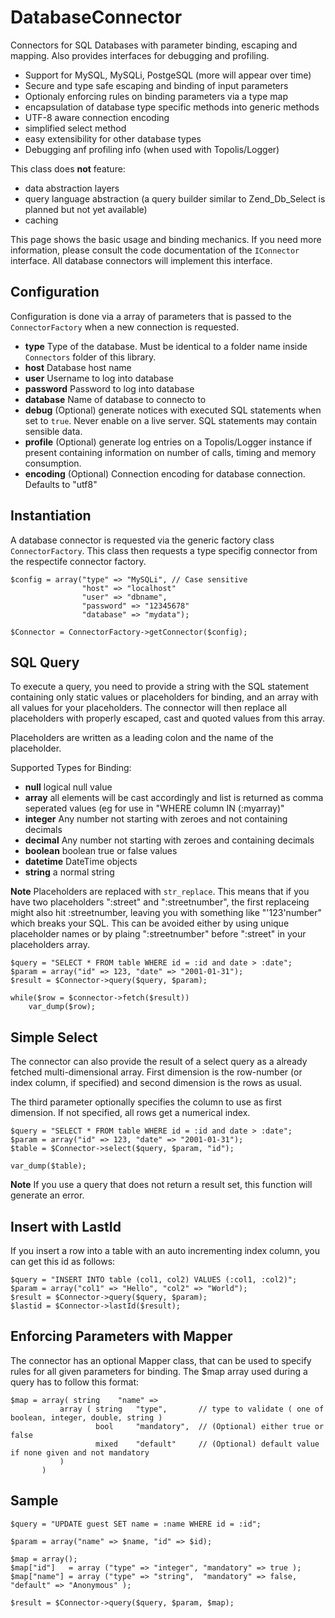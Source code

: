 # DatabaseConnector
Connectors for SQL Databases with parameter binding, escaping and mapping. Also provides interfaces for debugging and profiling.

* Support for MySQL, MySQLi, PostgeSQL (more will appear over time)
* Secure and type safe escaping and binding of input parameters
* Optionaly enforcing rules on binding parameters via a type map
* encapsulation of database type specific methods into generic methods
* UTF-8 aware connection encoding
* simplified select method
* easy extensibility for other database types
* Debugging anf profiling info (when used with Topolis/Logger)

This class does **not** feature:
* data abstraction layers
* query language abstraction (a query builder similar to Zend_Db_Select is planned but not yet available)
* caching

This page shows the basic usage and binding mechanics. If you need more information, please consult the code documentation of the `IConnector` interface. All database connectors will implement this interface.

## Configuration
Configuration is done via a array of parameters that is passed to the `ConnectorFactory` when a new connection is requested.

* **type** Type of the database. Must be identical to a folder name inside `Connectors` folder of this library.
* **host** Database host name
* **user** Username to log into database
* **password** Password to log into database
* **database** Name of database to connecto to
* **debug** (Optional) generate notices with executed SQL statements when set to `true`. Never enable on a live server. SQL statements may contain sensible data.
* **profile** (Optional) generate log entries on a Topolis/Logger instance if present containing information on number of calls, timing and memory consumption.
* **encoding** (Optional) Connection encoding for database connection. Defaults to "utf8"

## Instantiation
A database connector is requested via the generic factory class `ConnectorFactory`. This class then requests a type specifig connector from the respectife connector factory.

```
$config = array("type" => "MySQLi", // Case sensitive
                "host" => "localhost"
                "user" => "dbname",
                "password" => "12345678"
                "database" => "mydata");

$Connector = ConnectorFactory->getConnector($config);
```

## SQL Query
To execute a query, you need to provide a string with the SQL statement containing only static values or placeholders for binding, and an array with all values for your placeholders. The connector will then replace all placeholders with properly escaped, cast and quoted values from this array.

Placeholders are written as a leading colon and the name of the placeholder.

Supported Types for Binding:
* **null** logical null value
* **array** all elements will be cast accordingly and list is returned as comma seperated values (eg for use in "WHERE column IN (:myarray)"
* **integer** Any number not starting with zeroes and not containing decimals
* **decimal** Any number not starting with zeroes and containing decimals
* **boolean** boolean true or false values
* **datetime** DateTime objects
* **string** a normal string

**Note** Placeholders are replaced with `str_replace`. This means that if you have two placeholders ":street" and ":streetnumber", the first replaceing might also hit :streetnumber, leaving you with something like "'123'number" which breaks your SQL.
This can be avoided either by using unique placeholder names or by plaing ":streetnumber" before ":street" in your placeholders array.

```
$query = "SELECT * FROM table WHERE id = :id and date > :date";
$param = array("id" => 123, "date" => "2001-01-31");
$result = $Connector->query($query, $param);

while($row = $connector->fetch($result))
    var_dump($row);
```

## Simple Select
The connector can also provide the result of a select query as a already fetched multi-dimensional array. First dimension is the row-number (or index column, if specified) and second dimension is the rows as usual.

The third parameter optionally specifies the column to use as first dimension. If not specified, all rows get a numerical index.

```
$query = "SELECT * FROM table WHERE id = :id and date > :date";
$param = array("id" => 123, "date" => "2001-01-31");
$table = $Connector->select($query, $param, "id");

var_dump($table);
```

**Note** If you use a query that does not return a result set, this function will generate an error.


## Insert with LastId
If you insert a row into a table with an auto incrementing index column, you can get this id as follows:

```
$query = "INSERT INTO table (col1, col2) VALUES (:col1, :col2)";
$param = array("col1" => "Hello", "col2" => "World");
$result = $Connector->query($query, $param);
$lastid = $Connector->lastId($result);
```

## Enforcing Parameters with Mapper
The connector has an optional Mapper class, that can be used to specify rules for all given parameters for binding. The $map array used during a query has to follow this format:

```
$map = array( string    "name" => 
           array ( string   "type",       // type to validate ( one of boolean, integer, double, string )
                   bool     "mandatory",  // (Optional) either true or false
                   mixed    "default"     // (Optional) default value if none given and not mandatory
           )
       )
```

## Sample
```
$query = "UPDATE guest SET name = :name WHERE id = :id";

$param = array("name" => $name, "id" => $id);

$map = array();
$map["id"]   = array ("type" => "integer", "mandatory" => true );
$map["name"] = array ("type" => "string",  "mandatory" => false, "default" => "Anonymous" );

$result = $Connector->query($query, $param, $map);
```
